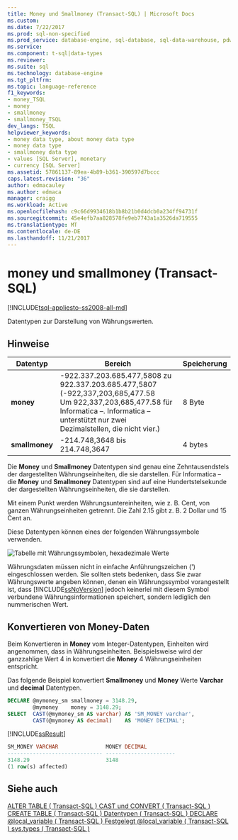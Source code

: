 ```yaml
---
title: Money und Smallmoney (Transact-SQL) | Microsoft Docs
ms.custom: 
ms.date: 7/22/2017
ms.prod: sql-non-specified
ms.prod_service: database-engine, sql-database, sql-data-warehouse, pdw
ms.service: 
ms.component: t-sql|data-types
ms.reviewer: 
ms.suite: sql
ms.technology: database-engine
ms.tgt_pltfrm: 
ms.topic: language-reference
f1_keywords:
- money_TSQL
- money
- smallmoney
- smallmoney_TSQL
dev_langs: TSQL
helpviewer_keywords:
- money data type, about money data type
- money data type
- smallmoney data type
- values [SQL Server], monetary
- currency [SQL Server]
ms.assetid: 57861137-89ea-4b89-b361-390597d7bccc
caps.latest.revision: "36"
author: edmacauley
ms.author: edmaca
manager: craigg
ms.workload: Active
ms.openlocfilehash: c9c66d9934618b1b8b21b0d4dcb0a234ff94731f
ms.sourcegitcommit: 45e4efb7aa828578fe9eb7743a1a3526da719555
ms.translationtype: MT
ms.contentlocale: de-DE
ms.lasthandoff: 11/21/2017
---
```

# <a name="money-and-smallmoney-transact-sql"></a>money und smallmoney (Transact-SQL)
[!INCLUDE[tsql-appliesto-ss2008-all-md](../../includes/tsql-appliesto-ss2008-all-md.md)]

Datentypen zur Darstellung von Währungswerten.
  
## <a name="remarks"></a>Hinweise  
  
|Datentyp|Bereich|Speicherung|  
|---|---|---|
|**money**|-922.337.203.685.477,5808 zu 922.337.203.685.477,5807 (-922,337,203,685,477.58<br />Um 922,337,203,685,477.58 für Informatica –.  Informatica – unterstützt nur zwei Dezimalstellen, die nicht vier.)|8 Byte|  
|**smallmoney**|-214.748,3648 bis 214.748,3647|4 bytes|  
  
Die **Money** und **Smallmoney** Datentypen sind genau eine Zehntausendstels der dargestellten Währungseinheiten, die sie darstellen. Für Informatica – die **Money** und **Smallmoney** Datentypen sind auf eine Hundertstelsekunde der dargestellten Währungseinheiten, die sie darstellen.
  
Mit einem Punkt werden Währungsuntereinheiten, wie z. B. Cent, von ganzen Währungseinheiten getrennt. Die Zahl 2.15 gibt z. B. 2 Dollar und 15 Cent an.
  
Diese Datentypen können eines der folgenden Währungssymbole verwenden.
  
![Tabelle mit Währungssymbolen, hexadezimale Werte](../../t-sql/data-types/media/money01.gif "Tabelle mit Währungssymbolen, hexadezimale Werte")
  
Währungsdaten müssen nicht in einfache Anführungszeichen (') eingeschlossen werden. Sie sollten stets bedenken, dass Sie zwar Währungswerte angeben können, denen ein Währungssymbol vorangestellt ist, dass [!INCLUDE[ssNoVersion](../../includes/ssnoversion-md.md)] jedoch keinerlei mit diesem Symbol verbundene Währungsinformationen speichert, sondern lediglich den nummerischen Wert.
  
## <a name="converting-money-data"></a>Konvertieren von Money-Daten
Beim Konvertieren in **Money** vom Integer-Datentypen, Einheiten wird angenommen, dass in Währungseinheiten. Beispielsweise wird der ganzzahlige Wert 4 in konvertiert die **Money** 4 Währungseinheiten entspricht.
  
Das folgende Beispiel konvertiert **Smallmoney** und **Money** Werte **Varchar** und **decimal** Datentypen.
  
```sql
DECLARE @mymoney_sm smallmoney = 3148.29,  
        @mymoney    money = 3148.29;  
SELECT  CAST(@mymoney_sm AS varchar) AS 'SM_MONEY varchar',  
        CAST(@mymoney AS decimal)    AS 'MONEY DECIMAL';  
```  
  
[!INCLUDE[ssResult](../../includes/ssresult-md.md)]
  
```sql
SM_MONEY VARCHAR               MONEY DECIMAL  
------------------------------ ----------------------  
3148.29                        3148    
(1 row(s) affected)  
```  
  
## <a name="see-also"></a>Siehe auch
[ALTER TABLE &#40; Transact-SQL &#41; ](../../t-sql/statements/alter-table-transact-sql.md) 
 [CAST und CONVERT &#40; Transact-SQL &#41; ](../../t-sql/functions/cast-and-convert-transact-sql.md) 
 [CREATE TABLE &#40; Transact-SQL &#41; ](../../t-sql/statements/create-table-transact-sql.md) 
 [Datentypen &#40; Transact-SQL &#41; ](../../t-sql/data-types/data-types-transact-sql.md) 
 [DECLARE @local_variable &#40; Transact-SQL &#41; ](../../t-sql/language-elements/declare-local-variable-transact-sql.md) 
 [Festgelegt @local_variable &#40; Transact-SQL &#41; ](../../t-sql/language-elements/set-local-variable-transact-sql.md) 
 [sys.types &#40; Transact-SQL &#41;](../../relational-databases/system-catalog-views/sys-types-transact-sql.md)
  
  
